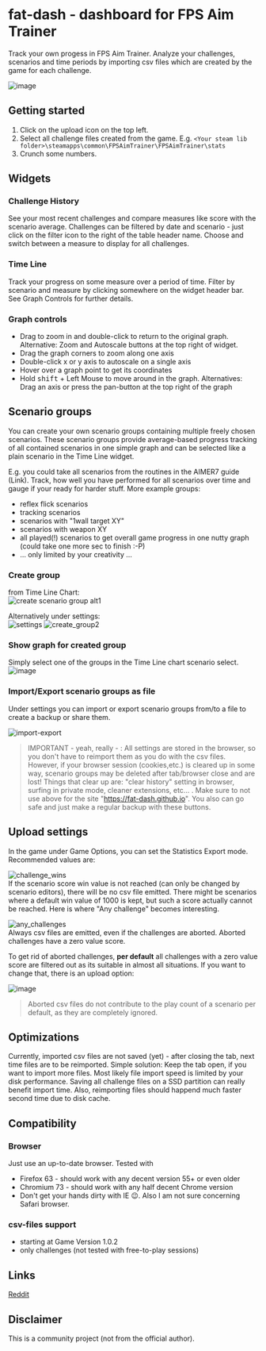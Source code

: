 # fat-dash - dashboard for FPS Aim Trainer

Track your own progess in FPS Aim Trainer. Analyze your challenges, scenarios and time periods by importing csv files which are created by the game for each challenge.

![image](https://user-images.githubusercontent.com/45684225/55286990-75a47e80-53a3-11e9-82ff-bca02dba8cf3.png)

## Getting started

1. Click on the upload icon on the top left.
2. Select all challenge files created from the game. E.g. `<Your steam lib folder>\steamapps\common\FPSAimTrainer\FPSAimTrainer\stats`
3. Crunch some numbers.

## Widgets

### Challenge History

See your most recent challenges and compare measures like score with the scenario average. Challenges can be filtered by date and scenario - just click on the filter icon to the right of the table header name. Choose and switch between a measure to display for all challenges.

### Time Line

Track your progress on some measure over a period of time. Filter by scenario and measure by clicking somewhere on the widget header bar. See Graph Controls for further details.

### Graph controls

- Drag to zoom in and double-click to return to the original graph. Alternative: Zoom and Autoscale buttons at the top right of widget.
- Drag the graph corners to zoom along one axis
- Double-click x or y axis to autoscale on a single axis
- Hover over a graph point to get its coordinates
- Hold <kbd>shift</kbd> + Left Mouse to move around in the graph. Alternatives: Drag an axis or press the pan-button at the top right of the graph

## Scenario groups

You can create your own scenario groups containing multiple freely chosen scenarios. These scenario groups provide  average-based progress tracking of all contained scenarios in one simple graph and can be selected like a plain scenario in the Time Line widget.

E.g. you could take all scenarios from the routines in the AIMER7 guide (Link). Track, how well you have performed for all scenarios over time and gauge if your ready for harder stuff. More example groups:

- reflex flick scenarios
- tracking scenarios
- scenarios with "1wall target XY"
- scenarios with weapon XY
- all played(!) scenarios to get overall game progress in one nutty graph (could take one more sec to finish :-P)
- ... only limited by your creativity ...

### Create group
from Time Line Chart:   
![create scenario group alt1](https://user-images.githubusercontent.com/45684225/56912399-79fdad80-6aaf-11e9-9122-cd9d53706a9a.png)

Alternatively under settings:  
![settings](https://user-images.githubusercontent.com/45684225/56912510-af0a0000-6aaf-11e9-94a5-e1ace560b19c.png)
![create_group2](https://user-images.githubusercontent.com/45684225/56912528-b6310e00-6aaf-11e9-9dc3-2bf9177f6088.png)

### Show graph for created group
Simply select one of the groups in the Time Line chart scenario select.  
![image](https://user-images.githubusercontent.com/45684225/56913216-5dfb0b80-6ab1-11e9-8f2a-0839edc052d9.png)

### Import/Export scenario groups as file
Under settings you can import or export scenario groups from/to a file to create a backup or share them.

![import-export](https://user-images.githubusercontent.com/45684225/56913344-aca8a580-6ab1-11e9-941c-2fb1bddcedb4.png)

> IMPORTANT - yeah, really - : All settings are stored in the browser, so you don't have to reimport them as you do with the csv files. However, if your browser session (cookies,etc.) is cleared up in some way, scenario groups may be deleted after tab/browser close  and are lost! Things that clear up are: "clear history" setting in browser, surfing in private mode, cleaner extensions, etc... . Make sure to not use above for the site "https://fat-dash.github.io". You also can go safe and just make a regular backup with these buttons.

## Upload settings

In the game under Game Options, you can set the Statistics Export mode. Recommended values are:  

![challenge_wins](https://user-images.githubusercontent.com/45684225/54418653-d24a3d00-4705-11e9-9d37-bed3ce418c9e.png)  
If the scenario score win value is not reached (can only be changed by scenario editors), there will be no csv file emitted. There might be scenarios where a default win value of 1000 is kept, but such a score actually cannot be reached. Here is where "Any challenge" becomes interesting.

![any_challenges](https://user-images.githubusercontent.com/45684225/54418487-5ea83000-4705-11e9-939e-93308da7d712.png)  
Always csv files are emitted, even if the challenges are aborted. Aborted challenges have a zero value score. 

To get rid of aborted challenges, **per default** all challenges with a zero value score are filtered out as its suitable in almost all situations. If you want to change that, there is an upload option:

![image](https://user-images.githubusercontent.com/45684225/54419994-26a2ec00-4709-11e9-9538-16a172342201.png)

> Aborted csv files do not contribute to the play count of a scenario per default, as they are completely ignored.

## Optimizations

Currently, imported csv files are not saved (yet) - after closing the tab, next time files are to be reimported. Simple solution: Keep the tab open, if you want to import more files. Most likely file import speed is limited by your disk performance. Saving all challenge files on a SSD partition can really benefit import time. Also, reimporting files should happend much faster second time due to disk cache.

## Compatibility

### Browser

Just use an up-to-date browser. Tested with

- Firefox 63 - should work with any decent version 55+ or even older
- Chromium 73 - should work with any half decent Chrome version
- Don't get your hands dirty with IE 😉. Also I am not sure concerning Safari browser.

### csv-files support

- starting at Game Version 1.0.2
- only challenges (not tested with free-to-play sessions)


## Links

[Reddit](https://www.reddit.com/r/FPSAimTrainer/comments/axoicy/introduction_progress_tracker_dashboard_app_for/?utm_source=share&utm_medium=web2x)

## Disclaimer

This is a community project (not from the official author).
